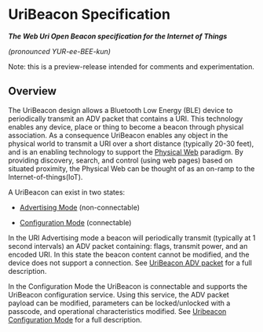 # UriBeacon Specification

***The Web Uri Open Beacon specification for the Internet of Things***

*(pronounced YUR-ee-BEE-kun)*

Note: this is a preview-release intended for comments and experimentation.

## Overview

The UriBeacon design allows a Bluetooth Low Energy (BLE) device to periodically transmit an ADV packet that contains a URI.  This technology enables any device, place or thing to become a beacon through physical association. As a consequence UriBeacon enables any object in the physical world to transmit a URI over a short distance (typically 20-30 feet), and is an enabling technology to support the [Physical Web](https://github.com/google/physical-web) paradigm. By providing discovery, search, and control (using web pages) based on situated proximity, the Physical Web can be thought of as an on-ramp to the Internet-of-things(IoT).

A UriBeacon can exist in two states:

* [Advertising Mode](AdvertisingMode.md) (non-connectable)

* [Configuration Mode](ConfigService.md) (connectable)

In the URI Advertising mode a beacon will periodically transmit (typically at 1 second intervals) an ADV packet containing: flags, transmit power, and an encoded URI. In this state the beacon content cannot be modified, and the device does not support a connection. See [UriBeacon ADV packet](AdvertisingMode.md) for a full description.

In the Configuration Mode the UriBeacon is connectable and supports the UriBeacon configuration service. Using this service, the ADV packet payload can be modified, parameters can be locked/unlocked with a passcode, and operational characteristics modified.  See [Uribeacon Configuration Mode](ConfigService.md) for a full description.
